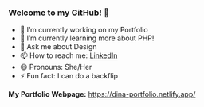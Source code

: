 ### Welcome to my GitHub! 👋

<!-- **DinaOluf/DinaOluf** is a ✨ _special_ ✨ repository because its `README.md` (this file) appears on your GitHub profile.

Here are some ideas to get you started:-->

- 🔭 I’m currently working on my Portfolio
- 🌱 I’m currently learning more about PHP!
- 💬 Ask me about Design
- 📫 How to reach me: [LinkedIn](https://www.linkedin.com/in/dina-olufsen-42922721a/)
- 😄 Pronouns: She/Her
- ⚡ Fun fact: I can do a backflip

**My Portfolio Webpage:** https://dina-portfolio.netlify.app/

<!-- 👯 I’m looking to collaborate on ...-->
<!-- 🤔 I’m looking for help with ...-->
